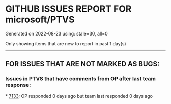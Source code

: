 
# GITHUB ISSUES REPORT FOR microsoft/PTVS


Generated on 2022-08-23 using: stale=30, all=0


Only showing items that are new to report in past 1 day(s)


---

## FOR ISSUES THAT ARE NOT MARKED AS BUGS:


### Issues in PTVS that have comments from OP after last team response:


\* [7133](https://github.com/microsoft/PTVS/issues/7133 "VS2022 Debugger Does Not Enumerate ctypes Arrays"): OP responded 0 days ago but team last responded 0 days ago

